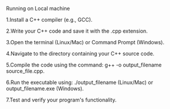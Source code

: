Running on Local machine

1.Install a C++ compiler (e.g., GCC).

2.Write your C++ code and save it with the .cpp extension.

3.Open the terminal (Linux/Mac) or Command Prompt (Windows).

4.Navigate to the directory containing your C++ source code.

5.Compile the code using the command: g++ -o output_filename source_file.cpp.

6.Run the executable using: ./output_filename (Linux/Mac) or output_filename.exe (Windows).

7.Test and verify your program's functionality.
